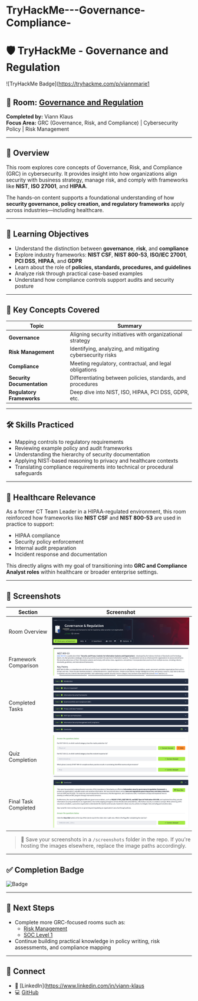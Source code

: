 # TryHackMe---Governance-Compliance-
# 🛡️ TryHackMe - Governance and Regulation

![TryHackMe Badge](https://tryhackme.com/p/viannmarie1

## 📍 Room: [Governance and Regulation](https://tryhackme.com/room/governanceregulation)  
**Completed by:** Viann Klaus  
**Focus Area:** GRC (Governance, Risk, and Compliance) | Cybersecurity Policy | Risk Management

---

## 📘 Overview

This room explores core concepts of Governance, Risk, and Compliance (GRC) in cybersecurity. It provides insight into how organizations align security with business strategy, manage risk, and comply with frameworks like **NIST**, **ISO 27001**, and **HIPAA**.

The hands-on content supports a foundational understanding of how **security governance, policy creation, and regulatory frameworks** apply across industries—including healthcare.

---

## 🎯 Learning Objectives

- Understand the distinction between **governance**, **risk**, and **compliance**
- Explore industry frameworks: **NIST CSF**, **NIST 800-53**, **ISO/IEC 27001**, **PCI DSS**, **HIPAA**, and **GDPR**
- Learn about the role of **policies, standards, procedures, and guidelines**
- Analyze risk through practical case-based examples
- Understand how compliance controls support audits and security posture

---

## 🧠 Key Concepts Covered

| Topic | Summary |
|-------|---------|
| **Governance** | Aligning security initiatives with organizational strategy |
| **Risk Management** | Identifying, analyzing, and mitigating cybersecurity risks |
| **Compliance** | Meeting regulatory, contractual, and legal obligations |
| **Security Documentation** | Differentiating between policies, standards, and procedures |
| **Regulatory Frameworks** | Deep dive into NIST, ISO, HIPAA, PCI DSS, GDPR, etc. |

---

## 🛠️ Skills Practiced

- Mapping controls to regulatory requirements
- Reviewing example policy and audit frameworks
- Understanding the hierarchy of security documentation
- Applying NIST-based reasoning to privacy and healthcare contexts
- Translating compliance requirements into technical or procedural safeguards

---

## 🏥 Healthcare Relevance

As a former CT Team Leader in a HIPAA-regulated environment, this room reinforced how frameworks like **NIST CSF** and **NIST 800-53** are used in practice to support:
- HIPAA compliance
- Security policy enforcement
- Internal audit preparation
- Incident response and documentation

This directly aligns with my goal of transitioning into **GRC and Compliance Analyst roles** within healthcare or broader enterprise settings.

---

## 📸 Screenshots

| Section | Screenshot |
|--------|------------|
| Room Overview | ![Room Overview](Intro.png) |
| Framework Comparison | ![Frameworks](NIST.png) |
| Completed Tasks | ![Completed](Complete.png)  |
| Quiz Completion | ![Quiz Completion](Quiz.png) |
| Final Task Completed | ![Final Task](Conclusion.png) |

> 📁 Save your screenshots in a `/screenshots` folder in the repo. If you're hosting the images elsewhere, replace the image paths accordingly.

---

## ✅ Completion Badge

![Badge](https://tryhackme-badges.s3.amazonaws.com/viannmarie1.png)

---

## 🧩 Next Steps

- Complete more GRC-focused rooms such as:
  - [Risk Management](https://tryhackme.com/room/seriskmanagement)
  - [SOC Level 1](https://tryhackme.com/path/outline/soclevel1)
- Continue building practical knowledge in policy writing, risk assessments, and compliance mapping

---

## 🔗 Connect

- 💼 [LinkedIn](https://www.linkedin.com/in/viann-klaus
- 💻 [GitHub](https://github.com/YOUR-GITHUB)
